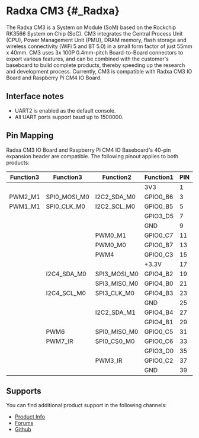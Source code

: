 Radxa CM3 {#_Radxa}
=========

The Radxa CM3 is a System on Module (SoM) based on the Rockchip RK3566 System on Chip (SoC). CM3 integrates the Central Process Unit (CPU), Power Management Unit (PMU), DRAM memory, flash storage and wireless connectivity (WiFi 5 and BT 5.0) in a small form factor of just 55mm x 40mm. CM3 uses 3x 100P 0.4mm-pitch Board-to-Board connectors to export various features, and can be combined with the customer's baseboard to build complete products, thereby speeding up the research and development process. 
Currently, CM3 is compatible with Radxa CM3 IO Board and Raspberry Pi CM4 IO Board.

Interface notes
---------------

- UART2 is enabled as the default console.
- All UART ports support baud up to 1500000.

Pin Mapping
-----------

Radxa CM3 IO Board and Raspberry Pi CM4 IO Baseboard's 40-pin expansion header are compatible. The following pinout applies to both products:

|    Function3|   Function3|    Function2| Function1|  PIN  |  PIN  |  Function1|    Function2| Function3|
|-------------|------------|-------------|----------|:------|------:|-----------|-------------|----------|
|             |            |             |       3V3|   1   |   2   |      +5.0V|             |          |
|      PWM2_M1|SPI0_MOSI_M0|  I2C2_SDA_M0|  GPIO0_B6|   3   |   4   |      +5.0V|             |          |
|      PWM1_M1| SPI0_CLK_M0|  I2C2_SCL_M0|  GPIO0_B5|   5   |   6   |        GND|             |          |
|             |            |             |  GPIO3_D5|   7   |   8   |   GPIO0_D1|  UART2_TX_M0|          |
|             |            |             |       GND|   9   |   10  |   GPIO0_D0|  UART2_RX_M0|          |
|             |            |      PWM0_M1|  GPIO0_C7|   11  |   12  |   GPIO3_C7|             |          |
|             |            |      PWM0_M0|  GPIO0_B7|   13  |   14  |        GND|             |          |
|             |            |         PWM4|  GPIO0_C3|   15  |   16  |   GPIO3_D4|             |          |
|             |            |             |     +3.3V|   17  |   18  |   GPIO3_D3|             |          |
|             | I2C4_SDA_M0| SPI3_MOSI_M0|  GPIO4_B2|   19  |   20  |        GND|             |          |
|             |            | SPI3_MISO_M0|  GPIO4_B0|   21  |   22  |   GPIO3_C6|             |          |
|             | I2C4_SCL_M0|  SPI3_CLK_M0|  GPIO4_B3|   23  |   24  |   GPIO4_A6|  SPI3_CS0_M0|          |
|             |            |             |       GND|   25  |   26  |SARADC_VIN3|             |          |
|             |            |  I2C2_SDA_M1|  GPIO4_B4|   27  |   28  |   GPIO4_B5|  I2C2_SCL_M1|          |
|             |            |             |  GPIO4_B1|   29  |   30  |        GND|             |          |
|             |        PWM6| SPI0_MISO_M0|  GPIO0_C5|   31  |   32  |   GPIO4_C0|  UART5_TX_M1|          |
|             |     PWM7_IR|  SPI0_CS0_M0|  GPIO0_C6|   33  |   34  |        GND|             |          |
|             |            |             |  GPIO3_D0|   35  |   36  |   GPIO4_A7|  SPI3_CS1_M0|          |
|             |            |      PWM3_IR|  GPIO0_C2|   37  |   38  |   GPIO3_D2|             |          |
|             |            |             |       GND|   39  |   40  |   GPIO3_D1|             |          |

Supports
--------

You can find additional product support in the following channels:

- [Product Info](https://docs.radxa.com/en/compute-module/cm3)
- [Forums](https://forum.radxa.com/c/rock3)
- [Github](https://github.com/radxa)
